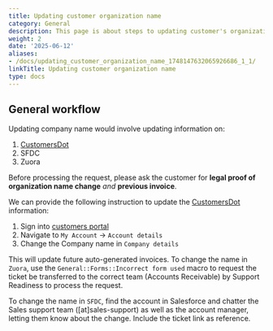 ```yaml
---
title: Updating customer organization name
category: General
description: This page is about steps to updating customer's organization name.
weight: 2
date: '2025-06-12'
aliases:
- /docs/updating_customer_organization_name_1748147632065926686_1_1/
linkTitle: Updating customer organization name
type: docs
---
```


## General workflow

Updating company name would involve updating information on:

1. [CustomersDot](https://customers.gitlab.com/customers/sign_in)
1. SFDC
1. Zuora

Before processing the request, please ask the customer for **legal proof of organization name change** *and* **previous invoice**.

We can provide the following instruction to update the [CustomersDot](https://customers.gitlab.com/customers/sign_in) information:

1. Sign into [customers portal](https://customers.gitlab.com/customers/sign_in)
1. Navigate to `My Account` → `Account details`
1. Change the Company name in `Company details`

This will update future auto-generated invoices. To change the name in `Zuora`, use the `General::Forms::Incorrect form used` macro to request the ticket be transferred to the correct team (Accounts Receivable) by Support Readiness to process the request.

To change the name in `SFDC`, find the account in Salesforce and chatter the Sales support team ([at]sales-support) as well as the account manager, letting them know about the change. Include the ticket link as reference.
